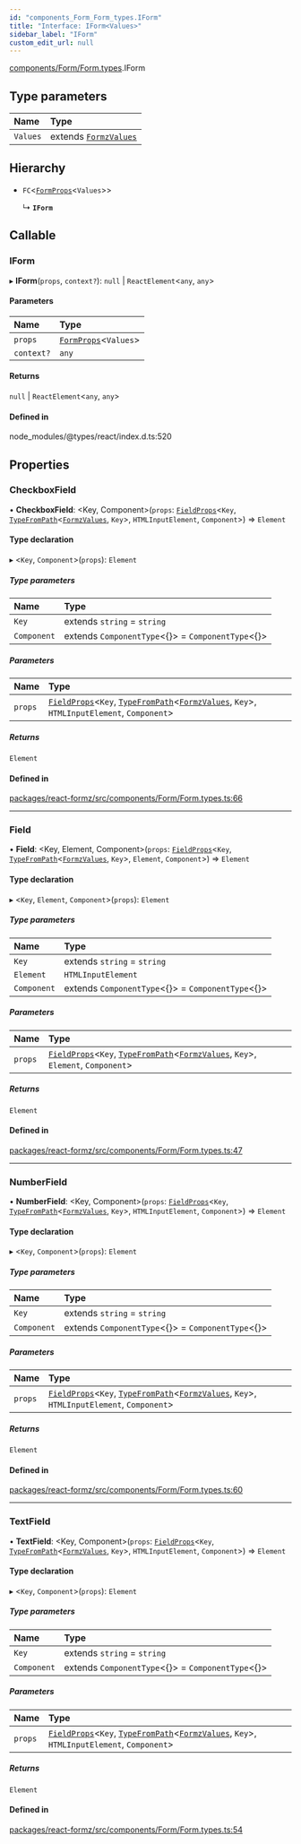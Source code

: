 ```yaml
---
id: "components_Form_Form_types.IForm"
title: "Interface: IForm<Values>"
sidebar_label: "IForm"
custom_edit_url: null
---
```


[components/Form/Form.types](../modules/components_Form_Form_types.md).IForm

## Type parameters

| Name | Type |
| :------ | :------ |
| `Values` | extends [`FormzValues`](../modules/types_form.md#formzvalues) |

## Hierarchy

- `FC`<[`FormProps`](components_Form_Form_types.FormProps.md)<`Values`\>\>

  ↳ **`IForm`**

## Callable

### IForm

▸ **IForm**(`props`, `context?`): ``null`` \| `ReactElement`<`any`, `any`\>

#### Parameters

| Name | Type |
| :------ | :------ |
| `props` | [`FormProps`](components_Form_Form_types.FormProps.md)<`Values`\> |
| `context?` | `any` |

#### Returns

``null`` \| `ReactElement`<`any`, `any`\>

#### Defined in

node_modules/@types/react/index.d.ts:520

## Properties

### CheckboxField

• **CheckboxField**: <Key, Component\>(`props`: [`FieldProps`](../modules/components_Field_Field_types.md#fieldprops)<`Key`, [`TypeFromPath`](../modules/types_keys.md#typefrompath)<[`FormzValues`](../modules/types_form.md#formzvalues), `Key`\>, `HTMLInputElement`, `Component`\>) => `Element`

#### Type declaration

▸ <`Key`, `Component`\>(`props`): `Element`

##### Type parameters

| Name | Type |
| :------ | :------ |
| `Key` | extends `string` = `string` |
| `Component` | extends `ComponentType`<{}\> = `ComponentType`<{}\> |

##### Parameters

| Name | Type |
| :------ | :------ |
| `props` | [`FieldProps`](../modules/components_Field_Field_types.md#fieldprops)<`Key`, [`TypeFromPath`](../modules/types_keys.md#typefrompath)<[`FormzValues`](../modules/types_form.md#formzvalues), `Key`\>, `HTMLInputElement`, `Component`\> |

##### Returns

`Element`

#### Defined in

[packages/react-formz/src/components/Form/Form.types.ts:66](https://github.com/ZerryStack/react-formz/blob/main/packages/react-formz/src/components/Form/Form.types.ts#L66)

___

### Field

• **Field**: <Key, Element, Component\>(`props`: [`FieldProps`](../modules/components_Field_Field_types.md#fieldprops)<`Key`, [`TypeFromPath`](../modules/types_keys.md#typefrompath)<[`FormzValues`](../modules/types_form.md#formzvalues), `Key`\>, `Element`, `Component`\>) => `Element`

#### Type declaration

▸ <`Key`, `Element`, `Component`\>(`props`): `Element`

##### Type parameters

| Name | Type |
| :------ | :------ |
| `Key` | extends `string` = `string` |
| `Element` | `HTMLInputElement` |
| `Component` | extends `ComponentType`<{}\> = `ComponentType`<{}\> |

##### Parameters

| Name | Type |
| :------ | :------ |
| `props` | [`FieldProps`](../modules/components_Field_Field_types.md#fieldprops)<`Key`, [`TypeFromPath`](../modules/types_keys.md#typefrompath)<[`FormzValues`](../modules/types_form.md#formzvalues), `Key`\>, `Element`, `Component`\> |

##### Returns

`Element`

#### Defined in

[packages/react-formz/src/components/Form/Form.types.ts:47](https://github.com/ZerryStack/react-formz/blob/main/packages/react-formz/src/components/Form/Form.types.ts#L47)

___

### NumberField

• **NumberField**: <Key, Component\>(`props`: [`FieldProps`](../modules/components_Field_Field_types.md#fieldprops)<`Key`, [`TypeFromPath`](../modules/types_keys.md#typefrompath)<[`FormzValues`](../modules/types_form.md#formzvalues), `Key`\>, `HTMLInputElement`, `Component`\>) => `Element`

#### Type declaration

▸ <`Key`, `Component`\>(`props`): `Element`

##### Type parameters

| Name | Type |
| :------ | :------ |
| `Key` | extends `string` = `string` |
| `Component` | extends `ComponentType`<{}\> = `ComponentType`<{}\> |

##### Parameters

| Name | Type |
| :------ | :------ |
| `props` | [`FieldProps`](../modules/components_Field_Field_types.md#fieldprops)<`Key`, [`TypeFromPath`](../modules/types_keys.md#typefrompath)<[`FormzValues`](../modules/types_form.md#formzvalues), `Key`\>, `HTMLInputElement`, `Component`\> |

##### Returns

`Element`

#### Defined in

[packages/react-formz/src/components/Form/Form.types.ts:60](https://github.com/ZerryStack/react-formz/blob/main/packages/react-formz/src/components/Form/Form.types.ts#L60)

___

### TextField

• **TextField**: <Key, Component\>(`props`: [`FieldProps`](../modules/components_Field_Field_types.md#fieldprops)<`Key`, [`TypeFromPath`](../modules/types_keys.md#typefrompath)<[`FormzValues`](../modules/types_form.md#formzvalues), `Key`\>, `HTMLInputElement`, `Component`\>) => `Element`

#### Type declaration

▸ <`Key`, `Component`\>(`props`): `Element`

##### Type parameters

| Name | Type |
| :------ | :------ |
| `Key` | extends `string` = `string` |
| `Component` | extends `ComponentType`<{}\> = `ComponentType`<{}\> |

##### Parameters

| Name | Type |
| :------ | :------ |
| `props` | [`FieldProps`](../modules/components_Field_Field_types.md#fieldprops)<`Key`, [`TypeFromPath`](../modules/types_keys.md#typefrompath)<[`FormzValues`](../modules/types_form.md#formzvalues), `Key`\>, `HTMLInputElement`, `Component`\> |

##### Returns

`Element`

#### Defined in

[packages/react-formz/src/components/Form/Form.types.ts:54](https://github.com/ZerryStack/react-formz/blob/main/packages/react-formz/src/components/Form/Form.types.ts#L54)
